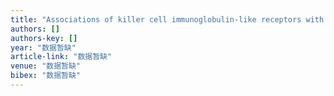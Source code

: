 ```yaml
---
title: "Associations of killer cell immunoglobulin-like receptors with acute myeloid leukemia in Chinese populations"
authors: []
authors-key: []
year: "数据暂缺"
article-link: "数据暂缺"
venue: "数据暂缺"
bibex: "数据暂缺"
---
```


